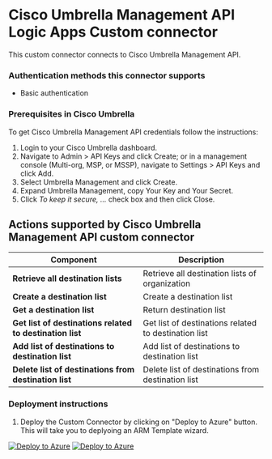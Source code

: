 # Cisco Umbrella Management API Logic Apps Custom connector

This custom connector connects to Cisco Umbrella Management API.

### Authentication methods this connector supports

* Basic authentication

### Prerequisites in Cisco Umbrella

To get Cisco Umbrella Management API credentials follow the instructions:

1. Login to your Cisco Umbrella dashboard.
2. Navigate to Admin > API Keys and click Create; or in a management console (Multi-org, MSP, or MSSP), navigate to Settings > API Keys and click Add.
3. Select Umbrella Management and click Create.
4. Expand Umbrella Management, copy Your Key and Your Secret.
5. Click *To keep it secure, ...* check box and then click Close.

## Actions supported by Cisco Umbrella Management API custom connector

| **Component** | **Description** |
| --------- | -------------- |
| **Retrieve all destination lists** | Retrieve all destination lists of organization |
| **Create a destination list** | Create a destination list |
| **Get a destination list** | Return destination list |
| **Get list of destinations related to destination list** | Get list of destinations related to destination list |
| **Add list of destinations to destination list** | Add list of destinations to destination list |
| **Delete list of destinations from destination list** | Delete list of destinations from destination list |

### Deployment instructions

1. Deploy the Custom Connector by clicking on "Deploy to Azure" button. This will take you to deplyoing an ARM Template wizard.

[![Deploy to Azure](https://aka.ms/deploytoazurebutton)](https://portal.azure.com/#create/Microsoft.Template/uri/https%3A%2F%2Fraw.githubusercontent.com%2Fsocprime%2FAzure-Sentinel%2Fcisco_umbrella_playbooks%2FPlaybooks%2FCiscoUmbrella%2FCiscoUmbrellaManagementAPIConnector%2Fazuredeploy.json) [![Deploy to Azure](https://aka.ms/deploytoazuregovbutton)](https://portal.azure.us/#create/Microsoft.Template/uri/https%3A%2F%2Fraw.githubusercontent.com%2Fsocprime%2FAzure-Sentinel%2Fcisco_umbrella_playbooks%2FPlaybooks%2FCiscoUmbrella%2FCiscoUmbrellaManagementAPIConnector%2Fazuredeploy.json)